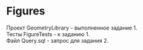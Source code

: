 # Figures
 Проект GeometryLibrary - выполненное задание 1. \
 Тесты FigureTests - к заданию 1. \
 Файл Query.sql - запрос для задания 2.
